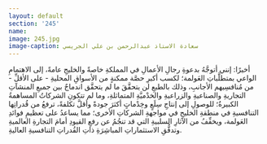 ```yaml
---
layout: default
section: '245'
name:
image: 245.jpg
image-caption: سعادة الاستاذ عبدالرحمن بن علي الجريسي
---
```

أخيرًا: إنني أتوجَّهُ بدعوةِ رجالِ الأعمالِ في المملكةِ خاصةً والخليجِ عامةً، إلى الاهتمامِ الواعي بمتطلَّباتِ العَولمة؛ لكسب أكبرِ حصَّة ممكنةٍ من الأسواقِ المحليةِ - على الأقلِّ - من مُنافسِيهم الأجانبِ، وذلك بالطبعِ لن يتحقَّقَ ما لم يتحقَّق اندماجٌ بين جميعِ المنشآتِ التجاريةِ والصناعيةِ والزراعيةِ والخدْميَّةِ المتماثلةِ، وما لم تتكونِ الشركاتُ المساهمةُ الكبيرةُ؛ للوصولِ إلى إنتاجِ سِلَعٍ وخِدْماتٍ أكثرَ جودةً وأقلَّ تكلفةً، ترفعُ من قُدراتِها التنافسيةِ في منطقةِ الخليجِ في مواجهةِ الشركاتِ الأخرى؛ مما يساعدُ على تعظيمِ فوائدِ العَولمة، ويخفِّفُ من الآثارِ السلبيةِ التي قد تنجُمُ عن رفعِ القيودِ أمامَ التجارةِ العالميةِ وتدفُّقِ الاستثماراتِ المباشِرَةِ ذاتِ القُدراتِ التنافسيةِ العاليةِ.